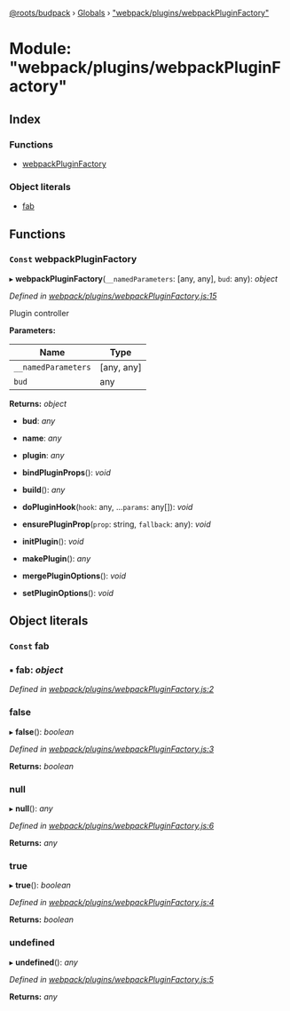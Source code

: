 [@roots/budpack](../README.md) › [Globals](../globals.md) › ["webpack/plugins/webpackPluginFactory"](_webpack_plugins_webpackpluginfactory_.md)

# Module: "webpack/plugins/webpackPluginFactory"

## Index

### Functions

* [webpackPluginFactory](_webpack_plugins_webpackpluginfactory_.md#const-webpackpluginfactory)

### Object literals

* [fab](_webpack_plugins_webpackpluginfactory_.md#const-fab)

## Functions

### `Const` webpackPluginFactory

▸ **webpackPluginFactory**(`__namedParameters`: [any, any], `bud`: any): *object*

*Defined in [webpack/plugins/webpackPluginFactory.js:15](https://github.com/roots/bud-support/blob/bc9161d/src/budpack/builder/webpack/plugins/webpackPluginFactory.js#L15)*

Plugin controller

**Parameters:**

Name | Type |
------ | ------ |
`__namedParameters` | [any, any] |
`bud` | any |

**Returns:** *object*

* **bud**: *any*

* **name**: *any*

* **plugin**: *any*

* **bindPluginProps**(): *void*

* **build**(): *any*

* **doPluginHook**(`hook`: any, ...`params`: any[]): *void*

* **ensurePluginProp**(`prop`: string, `fallback`: any): *void*

* **initPlugin**(): *void*

* **makePlugin**(): *any*

* **mergePluginOptions**(): *void*

* **setPluginOptions**(): *void*

## Object literals

### `Const` fab

### ▪ **fab**: *object*

*Defined in [webpack/plugins/webpackPluginFactory.js:2](https://github.com/roots/bud-support/blob/bc9161d/src/budpack/builder/webpack/plugins/webpackPluginFactory.js#L2)*

###  false

▸ **false**(): *boolean*

*Defined in [webpack/plugins/webpackPluginFactory.js:3](https://github.com/roots/bud-support/blob/bc9161d/src/budpack/builder/webpack/plugins/webpackPluginFactory.js#L3)*

**Returns:** *boolean*

###  null

▸ **null**(): *any*

*Defined in [webpack/plugins/webpackPluginFactory.js:6](https://github.com/roots/bud-support/blob/bc9161d/src/budpack/builder/webpack/plugins/webpackPluginFactory.js#L6)*

**Returns:** *any*

###  true

▸ **true**(): *boolean*

*Defined in [webpack/plugins/webpackPluginFactory.js:4](https://github.com/roots/bud-support/blob/bc9161d/src/budpack/builder/webpack/plugins/webpackPluginFactory.js#L4)*

**Returns:** *boolean*

###  undefined

▸ **undefined**(): *any*

*Defined in [webpack/plugins/webpackPluginFactory.js:5](https://github.com/roots/bud-support/blob/bc9161d/src/budpack/builder/webpack/plugins/webpackPluginFactory.js#L5)*

**Returns:** *any*
